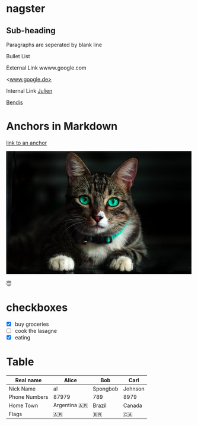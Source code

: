 
# nagster

## Sub-heading

Paragraphs are seperated by blank line

Bullet List

External Link
wwww.google.com

<www.google.de>

Internal Link
[Julien](../../../julien)

[Bendis](../../../bendis)

# Anchors in Markdown

[link to an anchor](#anchors-in-markdown)

![image](images/cat.jpeg "wild cat") 

:innocent:

# checkboxes
- [x] buy groceries
- [ ] cook the lasagne
- [x] eating

# Table

Real name | Alice | Bob | Carl |
| - | - | - | -|
| Nick Name | al | Spongbob | Johnson |
| Phone Numbers| 87979 | 789 | 8979 |
| Home Town | Argentina :argentina: | Brazil | Canada |
| Flags | :argentina: | :brazil: | :canada: |